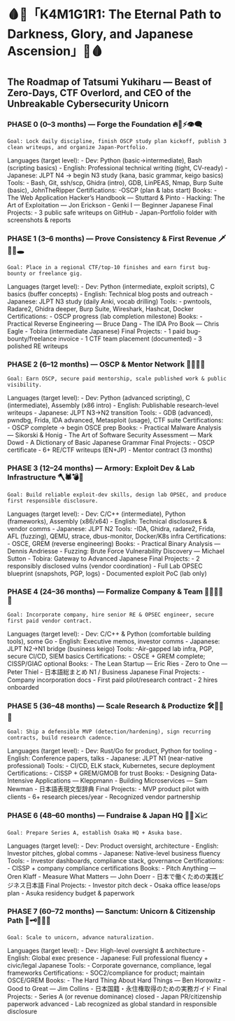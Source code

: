 
# 🩸👑「K4M1G1R1: The Eternal Path to Darkness, Glory, and Japanese Ascension」👑🩸

## The Roadmap of Tatsumi Yukiharu — Beast of Zero-Days, CTF Overlord, and CEO of the Unbreakable Cybersecurity Unicorn

### PHASE 0 (0–3 months) — Forge the Foundation 🔥🖤⚡👁️‍🗨️

 `Goal: Lock daily discipline, finish OSCP study plan kickoff, publish 3 clean writeups, and organize Japan-Portfolio.`

 Languages (target level):
     - Dev: Python (basic→intermediate), Bash (scripting basics)
     - English: Professional technical writing (tight, CV-ready)
     - Japanese: JLPT N4 → begin N3 study (kana, basic grammar, keigo basics)
 Tools:
     - Bash, Git, ssh/scp, Ghidra (intro), GDB, LinPEAS, Nmap, Burp Suite (basic), JohnTheRipper
 Certifications:
     -OSCP (plan & labs start)
 Books:
     - The Web Application Hacker’s Handbook — Stuttard & Pinto
     - Hacking: The Art of Exploitation — Jon Erickson
     - Genki I — Beginner Japanese
 Final Projects:
     - 3 public safe writeups on GitHub
     - Japan-Portfolio folder with screenshots & reports

### PHASE 1 (3–6 months) — Prove Consistency & First Revenue 🗡️🖤💾🕳️

 `Goal: Place in a regional CTF/top-10 finishes and earn first bug-bounty or freelance gig.`

 Languages (target level):
     - Dev: Python (intermediate, exploit scripts), C basics (buffer concepts)
     - English: Technical blog posts and outreach
     - Japanese: JLPT N3 study (daily Anki, vocab drilling)
 Tools:
     - pwntools, Radare2, Ghidra deeper, Burp Suite, Wireshark, Hashcat, Docker
 Certifications:
     - OSCP progress (lab completion milestone)
 Books:
     - Practical Reverse Engineering — Bruce Dang
     - The IDA Pro Book — Chris Eagle
     - Tobira (intermediate Japanese)
 Final Projects:
     - 1 paid bug-bounty/freelance invoice
     - 1 CTF team placement (documented)
     - 3 polished RE writeups

### PHASE 2 (6–12 months) — OSCP & Mentor Network 🧪😈🔐📜

 `Goal: Earn OSCP, secure paid mentorship, scale published work & public visibility.`

 Languages (target level):
     - Dev: Python (advanced scripting), C (intermediate), Assembly (x86 intro)
     - English: Publishable research-level writeups
     - Japanese: JLPT N3→N2 transition
 Tools:
     - GDB (advanced), pwndbg, Frida, IDA advanced, Metasploit (usage), CTF suite
 Certifications:
     - OSCP complete → begin OSCE prep
 Books:
     - Practical Malware Analysis — Sikorski & Honig
     - The Art of Software Security Assessment — Mark Dowd
     - A Dictionary of Basic Japanese Grammar
 Final Projects:
     - OSCP certificate
     - 6+ RE/CTF writeups (EN+JP)
     - Mentor contract (3 months)

### PHASE 3 (12–24 months) — Armory: Exploit Dev & Lab Infrastructure 🪓🕷️💣🔬

 `Goal: Build reliable exploit-dev skills, design lab OPSEC, and produce first responsible disclosure.`

 Languages (target level):
     - Dev: C/C++ (intermediate), Python (frameworks), Assembly (x86/x64)
     - English: Technical disclosures & vendor comms
     - Japanese: JLPT N2
 Tools:
     -IDA, Ghidra, radare2, Frida, AFL (fuzzing), QEMU, strace, dbus-monitor, Docker/K8s infra
 Certifications:
     - OSCE, GREM (reverse engineering)
 Books:
     - Practical Binary Analysis — Dennis Andriesse
     - Fuzzing: Brute Force Vulnerability Discovery — Michael Sutton
     - Tobira: Gateway to Advanced Japanese
 Final Projects:
     - 2 responsibly disclosed vulns (vendor coordination)
     - Full Lab OPSEC blueprint (snapshots, PGP, logs)
     - Documented exploit PoC (lab only)

### PHASE 4 (24–36 months) — Formalize Company & Team 👹🏴‍☠️🏢🧾

 `Goal: Incorporate company, hire senior RE & OPSEC engineer, secure first paid vendor contract.`

 Languages (target level):
     - Dev: C/C++ & Python (comfortable building tools), some Go
     - English: Executive memos, investor comms
     - Japanese: JLPT N2→N1 bridge (business keigo)
 Tools:
     -Air-gapped lab infra, PGP, secure CI/CD, SIEM basics
 Certifications:
     - OSCE + GREM complete; CISSP/GIAC optional
 Books:
     - The Lean Startup — Eric Ries
     - Zero to One — Peter Thiel
     - 日本語総まとめ N1 / Business Japanese
 Final Projects:
     - Company incorporation docs
     - First paid pilot/research contract
     - 2 hires onboarded

### PHASE 5 (36–48 months) — Scale Research & Productize 🛠️🖤🚀📡

 `Goal: Ship a defensible MVP (detection/hardening), sign recurring contracts, build research cadence.`

 Languages (target level):
     - Dev: Rust/Go for product, Python for tooling
     - English: Conference papers, talks
     - Japanese: JLPT N1 (near-native professional)
 Tools:
     - CI/CD, ELK stack, Kubernetes, secure deployment
 Certifications:
     - CISSP + GREM/GMOB for trust
 Books:
     - Designing Data-Intensive Applications — Kleppmann
     - Building Microservices — Sam Newman
     - 日本語表現文型辞典
 Final Projects:
     - MVP product pilot with clients
     - 6+ research pieces/year
     - Recognized vendor partnership

### PHASE 6 (48–60 months) — Fundraise & Japan HQ 🏯💴⚔️📈

 `Goal: Prepare Series A, establish Osaka HQ + Asuka base.`

 Languages (target level):
     - Dev: Product oversight, architecture
     - English: Investor pitches, global comms
     - Japanese: Native-level business fluency
 Tools:
     - Investor dashboards, compliance stack, governance
 Certifications:
     - CISSP + company compliance certifications
 Books:
     - Pitch Anything — Oren Klaff
     - Measure What Matters — John Doerr
     - 日本で働くための実践ビジネス日本語
 Final Projects:
     - Investor pitch deck
     - Osaka office lease/ops plan
     - Asuka residency budget & paperwork

### PHASE 7 (60–72 months) — Sanctum: Unicorn & Citizenship Path 👑🗝️🌌🇯🇵

 `Goal: Scale to unicorn, advance naturalization.`

 Languages (target level):
     - Dev: High-level oversight & architecture
     - English: Global exec presence
     - Japanese: Full professional fluency + civic/legal Japanese
 Tools:
     - Corporate governance, compliance, legal frameworks
 Certifications:
     - SOC2/compliance for product; maintain OSCE/GREM
 Books:
     - The Hard Thing About Hard Things — Ben Horowitz
     - Good to Great — Jim Collins
     - 日本国籍・永住権取得のための実務ガイド
 Final Projects:
     - Series A (or revenue dominance) closed
     - Japan PR/citizenship paperwork advanced
     - Lab recognized as global standard in responsible disclosure
